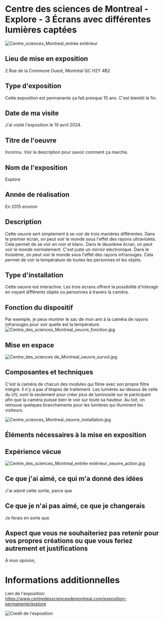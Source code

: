 # Centre des sciences de Montreal - Explore - 3 Écrans avec différentes lumières captées
![Centre_sciences_Montreal_entrée extérieur](Medias/Centre_sciences_Montreal_entrée_extérieur.jpg)


## Lieu de mise en exposition
2 Rue de la Commune Ouest, Montréal QC H2Y 4B2 


## Type d'exposition
Cette exposition est permanante ça fait presque 10 ans. C'est bientôt la fin.


## Date de ma visite
J'ai visité l'exposition le 10 avril 2024.


## Titre de l'oeuvre
Inconnu. Voir la description pour savoir comment ça marche. 


## Nom de l'exposition
Explore


## Année de réalisation
En 2015 environ


## Description
Cette oeuvre sert simplement à se voir de trois manières différentes. Dans le premier écran, on peut voir le monde sous l'effet des rayons ultraviolets. Cela permet de se voir en noir et blanc. Dans le deuxième écran, on peut voir le monde normalement. C'est juste un mirroir electronique. Dans le troisième, on peut voir le monde sous l'effet des rayons infrarouges. Cela permet de voir la température de toutes les personnes et les objets. 


## Type d'installation 
Cette oeuvre est interactive. Les trois écrans offrent la possibilité d'interagir en voyant différents objets ou personnes à travers la caméra. 


## Fonction du dispositif
Par exemple, je peux montrer le sac de mon ami à la caméra de rayons infrarouges pour voir quelle est la température. 
![Centre_des_sciences_Montreal_oeuvre_fonction.jpg](Medias/Centre_des_sciences_Montreal_oeuvre_fonction.jpg)


## Mise en espace 
![Centre_des_sciences de_Montreal_oeuvre_survol.jpg](Medias/Centre_des_sciences_Montreal_oeuvre_survol.jpg)


## Composantes et techniques 
C'est la caméra de chacun des modules qui filme avec son propre filtre intégré. Il n'y a pas d'étapes de traitement. Les lumières au-dessus de celle du UV, sont là seulement pour créer plus de luminosité sur le participant afin que la caméra puisse bien le voir sur toute sa hauteur. Au toit, on retrouve quelques branchements pour les lumières qui illuminent les visiteurs.

![Centre_sciences_Montreal_oeuvre_installation.jpg](Medias/Centre_sciences_Montreal_oeuvre_installation.jpg)

## Éléments nécessaires à la mise en exposition 



## Expérience vécue
![Centre_des_sciences_Montreal_entrée extérieur_oeuvre_action.jpg](Medias/Centre_des_sciences_Montreal_entrée_extérieur_oeuvre_action.jpg)


## Ce que j'ai aimé, ce qui m'a donné des idées
J'ai adoré cette sortie, parce que 

## Ce que je n'ai pas aimé, ce que je changerais
Je ferais en sorte que 

## Aspect que vous ne souhaiteriez pas retenir pour vos propres créations ou que vous feriez autrement et justifications
À mon opinion, 


# Informations additionnelles


Lien de l'exposition: https://www.centredessciencesdemontreal.com/exposition-permanente/explore

![Credit de l'exposition](Medias/Centre_sciences_Montreal_crédit_Explore.jpg)



